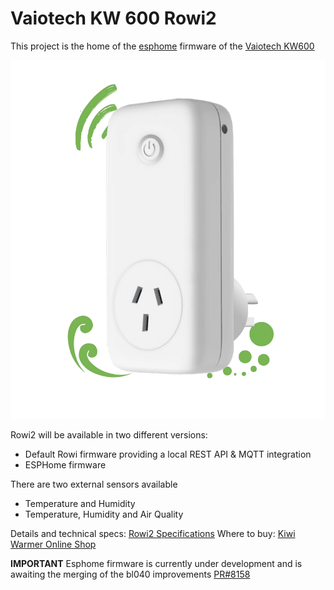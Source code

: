 # Vaiotech KW 600 Rowi2

This project is the home of the [esphome][esphome] firmware of the [Vaiotech KW600][vaiotech]

  ![Vaiotech KW600][rowi2]

Rowi2 will be available in two different versions:

- Default Rowi firmware providing a local REST API & MQTT integration
- ESPHome firmware

There are two external sensors available

- Temperature and Humidity
- Temperature, Humidity and Air Quality

Details and technical specs: [Rowi2 Specifications][vaiotech-tech]
Where to buy: [Kiwi Warmer Online Shop][vaiotech-shop]

**IMPORTANT**
Esphome firmware is currently under development and is awaiting the merging of the bl040 improvements [PR#8158][esphome-pr]

<!-- URL references -->
[esphome]: https://esphome.io
[esphome-pr]: https://github.com/esphome/esphome/pull/8158

[vaiotech]: https://www.vaiotech.co.nz/kiwi-warmer-series/
[vaiotech-tech]: https://www.kiwi-warmer.co.nz/for-developers/
[vaiotech-shop]: https://www.kiwi-warmer.co.nz/shop/

<!-- local references -->
[rowi2]: ./docs/rowi2.png
